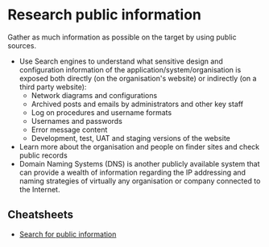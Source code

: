 # Research public information

Gather as much information as possible on the target by using public sources.

* Use Search engines to understand what sensitive design and configuration information of the application/system/organisation is exposed both directly (on the organisation's website) or indirectly (on a third party website): 
  * Network diagrams and configurations
  * Archived posts and emails by administrators and other key staff
  * Log on procedures and username formats
  * Usernames and passwords
  * Error message content
  * Development, test, UAT and staging versions of the website
* Learn more about the organisation and people on finder sites and check public records
* Domain Naming Systems (DNS) is another publicly available system that can provide a wealth of information regarding the IP addressing and naming strategies of virtually any organisation or company connected to the Internet. 

## Cheatsheets

* [Search for public information](https://tymyrddin.github.io/cheatsheets/docs/reconnaissance/Search-public-information.html)